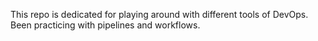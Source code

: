 This repo is dedicated for playing around with different tools of DevOps. Been practicing with pipelines and workflows. 
